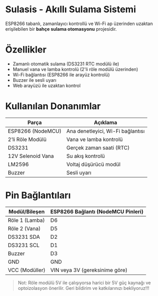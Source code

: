 # Sulasis - Akıllı Sulama Sistemi

ESP8266 tabanlı, zamanlayıcı kontrollü ve Wi-Fi ap üzerinden uzaktan erişilebilen bir **bahçe sulama otomasyonu** projesidir.

# Özellikler

-  Zamanlı otomatik sulama (DS3231 RTC modülü ile)
-  Manuel vana ve lamba kontrolü (2'li röle modülü üzerinden)
-  Wi-Fi bağlantısı (ESP8266 ile arayüz kontrolü)
-  Buzzer ile sesli uyarı
-  Web arayüzü ile uzaktan kontrol

# Kullanılan Donanımlar

| Parça              | Açıklama                          |
|-------------------|-----------------------------------|
| ESP8266 (NodeMCU) | Ana denetleyici, Wi-Fi bağlantısı |
| 2’li Röle Modülü  | Vana ve lamba kontrolü            |
| DS3231            | Gerçek zaman saati (RTC)          |
| 12V Selenoid Vana | Su akış kontrolü                  |
| LM2596            | Voltaj düşürücü modül             |
| Buzzer            | Sesli uyarı                       |

# Pin Bağlantıları

| Modül/Bileşen     | ESP8266 Bağlantı (NodeMCU Pinleri) |
|-------------------|-------------------------------------|
| Röle 1 (Lamba)     | D6                          |
| Röle 2 (Vana)      | D5                          |
| DS3231 SDA         | D2                          |
| DS3231 SCL         | D1                          |
| Buzzer             | D3                          |
| GND                | GND                                 |
| VCC (Modüller)     | VIN veya 3V (gereksinime göre)      |

> Not: Röle modülü 5V ile çalışıyorsa harici bir 5V güç kaynağı ve optoizolasyon önerilir.
> Geri bildirim ve katkılarınızı bekliyoruz!!!
